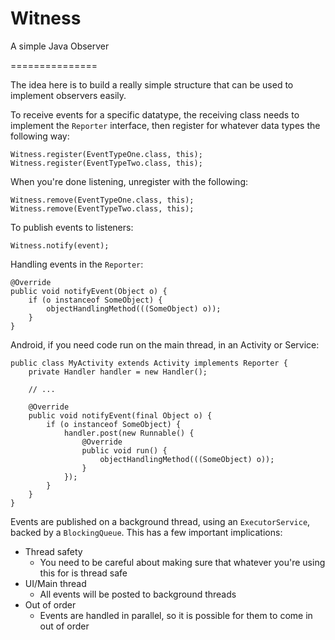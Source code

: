 # Witness

A simple Java Observer

===============

The idea here is to build a really simple structure that can be used to implement observers easily.

To receive events for a specific datatype, the receiving class needs to implement the `Reporter`
interface, then register for whatever data types the following way:

    Witness.register(EventTypeOne.class, this);
    Witness.register(EventTypeTwo.class, this);

When you're done listening, unregister with the following:

    Witness.remove(EventTypeOne.class, this);
    Witness.remove(EventTypeTwo.class, this);

To publish events to listeners:

    Witness.notify(event);

Handling events in the `Reporter`:

    @Override
    public void notifyEvent(Object o) {
        if (o instanceof SomeObject) {
            objectHandlingMethod(((SomeObject) o));
        }
    }

Android, if you need code run on the main thread, in an Activity or Service:

    public class MyActivity extends Activity implements Reporter {
        private Handler handler = new Handler();
    
        // ...
    
        @Override
        public void notifyEvent(final Object o) {
            if (o instanceof SomeObject) {
                handler.post(new Runnable() {
                    @Override
                    public void run() {
                        objectHandlingMethod(((SomeObject) o));
                    }
                });
            }
        }
    }

Events are published on a background thread, using an `ExecutorService`, backed by a `BlockingQueue`.
This has a few important implications:

* Thread safety
  * You need to be careful about making sure that whatever you're using this for is thread safe
* UI/Main thread
  * All events will be posted to background threads
* Out of order
  * Events are handled in parallel, so it is possible for them to come in out of order

